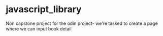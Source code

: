 # javascript_library
Non capstone project for the odin project- we're tasked to create a page where we can input book detail
